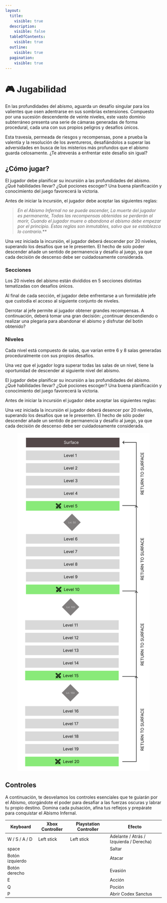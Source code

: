 ```yaml
---
layout:
  title:
    visible: true
  description:
    visible: false
  tableOfContents:
    visible: true
  outline:
    visible: true
  pagination:
    visible: true
---
```


# 🎮 Jugabilidad

En las profundidades del abismo, aguarda un desafío singular para los valientes que osen adentrarse en sus sombrías extensiones. Compuesto por una sucesión descendente de veinte niveles, este vasto dominio subterráneo presenta una serie de cámaras generadas de forma procedural, cada una con sus propios peligros y desafíos únicos.

Esta travesía, permeada de riesgos y recompensas, pone a prueba la valentía y la resolución de los aventureros, desafiándolos a superar las adversidades en busca de los misterios más profundos que el abismo guarda celosamente. ¿Te atreverás a enfrentar este desafío sin igual?

## **¿Cómo jugar?**

El jugador debe planificar su incursión a las profundidades del abismo. ¿Qué habilidades llevar? ¿Qué pociones escoger? Una buena planificación y conocimiento del juego favorecerá la victoria.

Antes de iniciar la incursión, el jugador debe aceptar las siguientes reglas:

> _En el Abismo Infernal no se puede ascender, La muerte del jugador es permanente, Todas las recompensas obtenidas se perderán al morir, Cuando el jugador muere o abandona el abismo debe empezar por el principio. Estas reglas son inmutables, salvo que se establezca lo contrario._\*\*

Una vez iniciada la incursión, el jugador deberá descender por 20 niveles, superando los desafíos que se le presenten. El hecho de solo poder descender añade un sentido de permanencia y desafío al juego, ya que cada decisión de descenso debe ser cuidadosamente considerada.

### **Secciones**

Los 20 niveles del abismo están divididos en 5 secciones distintas tematizadas con desafíos únicos.

Al final de cada sección, el jugador debe enfrentarse a un formidable jefe que custodia el acceso al siguiente conjunto de niveles.

Derrotar al jefe permite al jugador obtener grandes recompensas. A continuación, deberá tomar una gran decisión: ¿continuar descendiendo o realizar una plegaria para abandonar el abismo y disfrutar del botín obtenido?

### **Niveles**

Cada nivel está compuesto de salas, que varían entre 6 y 8 salas generadas proceduralmente con sus propios desafíos.

Una vez que el jugador logra superar todas las salas de un nivel, tiene la oportunidad de descender al siguiente nivel del abismo.

El jugador debe planificar su incursión a las profundidades del abismo. ¿Qué habilidades llevar? ¿Qué pociones escoger? Una buena planificación y conocimiento del juego favorecerá la victoria.

Antes de iniciar la incursión el jugador debe aceptar las siguientes reglas:

Una vez iniciada la incursión el jugador deberá desencer por 20 niveles, superando los desafios que se le presenten. El hecho de sólo poder descender añade un sentido de permanencia y desafío al juego, ya que cada decisión de descenso debe ser cuidadosamente considerada.

<div align="center" data-full-width="true">

<figure><img src="../.gitbook/assets/image.png" alt="" width="486"><figcaption></figcaption></figure>

</div>

## Controles

A continuación, te desvelamos los controles esenciales que te guiarán por el Abismo, otorgándote el poder para desafiar a las fuerzas oscuras y labrar tu propio destino. Domina cada pulsación, afina tus reflejos y prepárate para conquistar el Abismo Infernal.

| Keyboard        | Xbox Controller | Playstation Controller | Efecto                                  |
| --------------- | --------------- | ---------------------- | --------------------------------------- |
| W / S / A / D   | Left stick      | Left stick             | Adelante / Atrás / Izquierda / Derecha) |
| space           |                 |                        | Saltar                                  |
| Botón izquierdo |                 |                        | Atacar                                  |
| Botón derecho   |                 |                        | Evasión                                 |
| E               |                 |                        | Acción                                  |
| Q               |                 |                        | Poción                                  |
| P               |                 |                        | Abrir Codex Sanctus                     |
